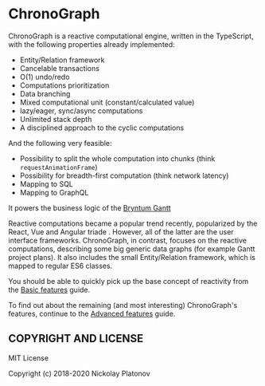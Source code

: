 ChronoGraph
===========

ChronoGraph is a reactive computational engine, written in the TypeScript, with the following properties already implemented:

- Entity/Relation framework
- Cancelable transactions
- O(1) undo/redo
- Computations prioritization
- Data branching
- Mixed computational unit (constant/calculated value)
- lazy/eager, sync/async computations
- Unlimited stack depth
- A disciplined approach to the cyclic computations

And the following very feasible:

- Possibility to split the whole computation into chunks (think `requestAnimationFrame`) 
- Possibility for breadth-first computation (think network latency)
- Mapping to SQL
- Mapping to GraphQL

It powers the business logic of the [Bryntum Gantt](https://www.bryntum.com/examples/gantt/advanced/)

Reactive computations became a popular trend recently, popularized by the React, Vue and Angular triade . However, all of the latter are the user interface frameworks. ChronoGraph, in contrast, focuses on the reactive computations, describing some big generic data graphs (for example Gantt project plans). It also includes the small Entity/Relation framework, which is mapped to regular ES6 classes.  

You should be able to quickly pick up the base concept of reactivity from the [Basic features](./BasicFeatures.md) guide.

To find out about the remaining (and most interesting) ChronoGraph's features, continue to the [Advanced features](./AdvancedFeatures.md) guide.


## COPYRIGHT AND LICENSE

MIT License

Copyright (c) 2018-2020 Nickolay Platonov
